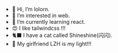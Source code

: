 - 👋 Hi, I’m lolorn.
- 👀 I’m interested in web.
- 🌱 I’m currently learning react.
- 😍 I like tailwindcss !!!
- 🐈‍⬛ I have a cat called Shineshine(闪闪).
- 💞 My girlfriend LZH is my light!!!

